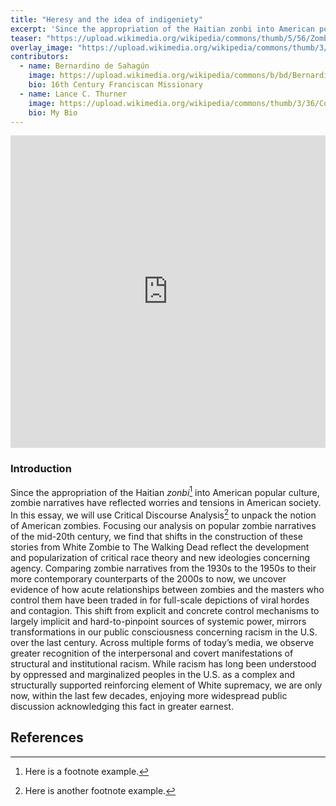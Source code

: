 ```yaml
---
title: "Heresy and the idea of indigeniety"
excerpt: 'Since the appropriation of the Haitian zonbi into American popular culture, zombie narratives have reflected worries and tensions in American society.'
teaser: "https://upload.wikimedia.org/wikipedia/commons/thumb/5/56/Zombies_NightoftheLivingDead.jpg/640px-Zombies_NightoftheLivingDead.jpg"
overlay_image: "https://upload.wikimedia.org/wikipedia/commons/thumb/3/39/Florentine_Codex_IX_Aztec_Warriors.jpg/800px-Florentine_Codex_IX_Aztec_Warriors.jpg"
contributors:
  - name: Bernardino de Sahagún
    image: https://upload.wikimedia.org/wikipedia/commons/b/bd/Bernardino_de_Sahagun.jpg
    bio: 16th Century Franciscan Missionary
  - name: Lance C. Thurner
    image: https://upload.wikimedia.org/wikipedia/commons/thumb/3/36/Codex_Duran%2C_page_1.jpg/800px-Codex_Duran%2C_page_1.jpg
    bio: My Bio
---
```



<iframe src="https://www.wdl.org/en/item/10096/" frameborder="0" width="100%" height="500">
</iframe>


### Introduction

Since the appropriation of the Haitian *zonbi*[^1] into American popular culture, zombie narratives have reflected worries and tensions in American society. In this essay, we will use Critical Discourse Analysis[^2] to unpack the notion of American zombies. Focusing our analysis on popular zombie narratives of the mid-20th century, we find that shifts in the construction of these stories from White Zombie to The Walking Dead reflect the development and popularization of critical race theory and new ideologies concerning agency. Comparing zombie narratives from the 1930s to the 1950s to their more contemporary counterparts of the 2000s to now, we uncover evidence of how acute relationships between zombies and the masters who control them have been traded in for full-scale depictions of viral hordes and contagion. This shift from explicit and concrete control mechanisms to largely implicit and hard-to-pinpoint sources of systemic power, mirrors transformations in our public consciousness concerning racism in the U.S. over the last century. Across multiple forms of today’s media, we observe greater recognition of the interpersonal and covert manifestations of structural and institutional racism. While racism has long been understood by oppressed and marginalized peoples in the U.S. as a complex and structurally supported reinforcing element of White supremacy, we are only now, within the last few decades, enjoying more widespread public discussion acknowledging this fact in greater earnest.

## References

[^1]: Here is a footnote example.
[^2]: Here is another footnote example.
